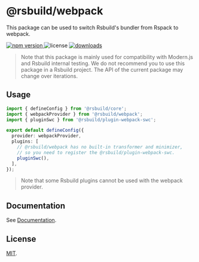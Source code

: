 # @rsbuild/webpack

This package can be used to switch Rsbuild's bundler from Rspack to webpack.

<p>
  <a href="https://npmjs.com/package/@rsbuild/webpack">
   <img src="https://img.shields.io/npm/v/@rsbuild/webpack?style=flat-square&colorA=564341&colorB=EDED91" alt="npm version" />
  </a>
  <img src="https://img.shields.io/badge/License-MIT-blue.svg?style=flat-square&colorA=564341&colorB=EDED91" alt="license" />
  <a href="https://npmcharts.com/compare/@rsbuild/webpack?minimal=true"><img src="https://img.shields.io/npm/dm/@rsbuild/webpack.svg?style=flat-square&colorA=564341&colorB=EDED91" alt="downloads" /></a>
</p>

> Note that this package is mainly used for compatibility with Modern.js and Rsbuild internal testing. We do not recommend you to use this package in a Rsbuild project. The API of the current package may change over iterations.

## Usage

```ts
import { defineConfig } from '@rsbuild/core';
import { webpackProvider } from '@rsbuild/webpack';
import { pluginSwc } from '@rsbuild/plugin-webpack-swc';

export default defineConfig({
  provider: webpackProvider,
  plugins: [
    // @rsbuild/webpack has no built-in transformer and minimizer,
    // so you need to register the @rsbuild/plugin-webpack-swc.
    pluginSwc(),
  ],
});
```

> Note that some Rsbuild plugins cannot be used with the webpack provider.

## Documentation

See [Documentation](https://rsbuild.dev).

## License

[MIT](https://github.com/web-infra-dev/rsbuild/blob/main/LICENSE).
